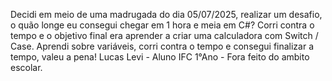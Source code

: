 Decidi em meio de uma madrugada do dia 05/07/2025, realizar um desafio, o quão longe eu consegui chegar em 1 hora e meia em C#? Corri contra o tempo e o objetivo final era aprender a criar uma calculadora com Switch / Case. Aprendi sobre variáveis, corri contra o tempo e consegui finalizar a tempo, valeu a pena! 
Lucas Levi - Aluno IFC 1°Ano - Fora feito do ambito escolar. 
